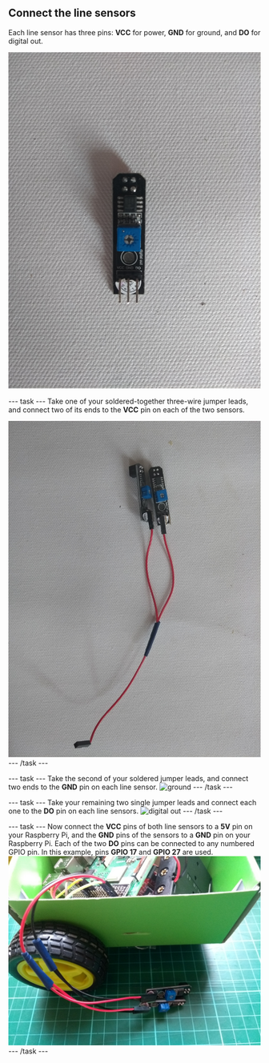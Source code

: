 ## Connect the line sensors

Each line sensor has three pins: **VCC** for power, **GND** for ground, and **DO** for digital out.

![line sensor](images/sensor.jpg)

\--- task \--- Take one of your soldered-together three-wire jumper leads, and connect two of its ends to the **VCC** pin on each of the two sensors.

![power](images/power.jpg) \--- /task \---

\--- task \--- Take the second of your soldered jumper leads, and connect two ends to the **GND** pin on each line sensor. ![ground](images/ground.jpg) \--- /task \---

\--- task \--- Take your remaining two single jumper leads and connect each one to the **DO** pin on each line sensors. ![digital out](images/digital_out.jpg) \--- /task \---

\--- task \--- Now connect the **VCC** pins of both line sensors to a **5V** pin on your Raspberry Pi, and the **GND** pins of the sensors to a **GND** pin on your Raspberry Pi. Each of the two **DO** pins can be connected to any numbered GPIO pin. In this example, pins **GPIO 17** and **GPIO 27** are used. ![connected](images/connected.jpg) \--- /task \---